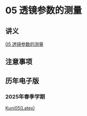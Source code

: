 # 05 透镜参数的测量

## 讲义

[05 透镜参数的测量](./05.pdf)

## 注意事项


## 历年电子版

### 2025年春季学期

[Kuni05(Latex)](https://github.com/Kuni05/SUSTech-PHY104B/tree/main/2025/%E6%8A%A5%E5%91%8A/05%20%E9%80%8F%E9%95%9C%E5%8F%82%E6%95%B0%E7%9A%84%E6%B5%8B%E9%87%8F%E5%8F%8A%E5%BA%94%E7%94%A8)
